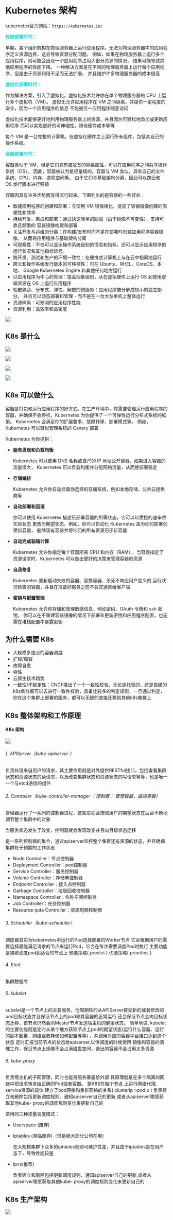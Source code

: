 # Kubernetes 架构

kubernetes官方网站：`https://kubernetes.io/`

<font color="#00dddd">**传统部署时代：**</font>  

早期，各个组织机构在物理服务器上运行应用程序。无法为物理服务器中的应用程序定义资源边界，这会导致资源分配问题。 例如，如果在物理服务器上运行多个应用程序，则可能会出现一个应用程序占用大部分资源的情况， 结果可能导致其他应用程序的性能下降。 一种解决方案是在不同的物理服务器上运行每个应用程序，但是由于资源利用不足而无法扩展， 并且维护许多物理服务器的成本很高

<font color="#00dddd">**虚拟化部署时代：**</font>  

作为解决方案，引入了虚拟化。虚拟化技术允许你在单个物理服务器的 CPU 上运行多个虚拟机（VM）。 虚拟化允许应用程序在 VM 之间隔离，并提供一定程度的安全，因为一个应用程序的信息 不能被另一应用程序随意访问

虚拟化技术能够更好地利用物理服务器上的资源，并且因为可轻松地添加或更新应用程序 而可以实现更好的可伸缩性，降低硬件成本等等

每个 VM 是一台完整的计算机，在虚拟化硬件之上运行所有组件，包括其自己的操作系统。

<font color="#00dddd">**容器部署时代：**</font>  

容器类似于 VM，但是它们具有被放宽的隔离属性，可以在应用程序之间共享操作系统（OS）。 因此，容器被认为是轻量级的。容器与 VM 类似，具有自己的文件系统、CPU、内存、进程空间等。 由于它们与基础架构分离，因此可以跨云和 OS 发行版本进行移植

容器因具有许多优势而变得流行起来。下面列出的是容器的一些好处：

- 敏捷应用程序的创建和部署：与使用 VM 镜像相比，提高了容器镜像创建的简便性和效率
- 持续开发、集成和部署：通过快速简单的回滚（由于镜像不可变性），支持可靠且频繁的 容器镜像构建和部署
- 关注开发与运维的分离：在构建/发布时而不是在部署时创建应用程序容器镜像， 从而将应用程序与基础架构分离
- 可观察性：不仅可以显示操作系统级别的信息和指标，还可以显示应用程序的运行状况和其他指标信号。
- 跨开发、测试和生产的环境一致性：在便携式计算机上与在云中相同地运行
- 跨云和操作系统发行版本的可移植性：可在 Ubuntu、RHEL、CoreOS、本地、 Google Kubernetes Engine 和其他任何地方运行
- 以应用程序为中心的管理：提高抽象级别，从在虚拟硬件上运行 OS 到使用逻辑资源在 OS 上运行应用程序
- 松散耦合、分布式、弹性、解放的微服务：应用程序被分解成较小的独立部分， 并且可以动态部署和管理 - 而不是在一台大型单机上整体运行
- 资源隔离：可预测的应用程序性能
- 资源利用：高效率和高密度

![](https://bai-images-1258524516.cos.ap-beijing.myqcloud.com/cloudnactive-k8s/k8s-base/k8s-base-202204131730030.png)

## K8s 是什么

![](https://bai-images-1258524516.cos.ap-beijing.myqcloud.com/cloudnactive-k8s/k8s-base/k8s-base-202204131725983.png)

![](https://bai-images-1258524516.cos.ap-beijing.myqcloud.com/cloudnactive-k8s/k8s-base/k8s-base-202204131726564.png)

![](https://bai-images-1258524516.cos.ap-beijing.myqcloud.com/cloudnactive-k8s/k8s-base/k8s-base-202204131727189.png)

![](https://bai-images-1258524516.cos.ap-beijing.myqcloud.com/cloudnactive-k8s/k8s-base/k8s-base-202204131727064.png)

## K8s 可以做什么

容器是打包和运行应用程序的好方式。在生产环境中，你需要管理运行应用程序的容器，并确保不会停机，Kubernetes 为你提供了一个可弹性运行分布式系统的框架。 Kubernetes 会满足你的扩展要求、故障转移、部署模式等。 例如，Kubernetes 可以轻松管理系统的 Canary 部署

Kubernetes 为你提供：

- **服务发现和负载均衡**

  Kubernetes 可以使用 DNS 名称或自己的 IP 地址公开容器，如果进入容器的流量很大， Kubernetes 可以负载均衡并分配网络流量，从而使部署稳定

- **存储编排**

  Kubernetes 允许你自动挂载你选择的存储系统，例如本地存储、公共云提供商等

- **自动部署和回滚**

  你可以使用 Kubernetes 描述已部署容器的所需状态，它可以以受控的速率将实际状态 更改为期望状态。例如，你可以自动化 Kubernetes 来为你的部署创建新容器， 删除现有容器并将它们的所有资源用于新容器

- **自动完成装箱计算**

  Kubernetes 允许你指定每个容器所需 CPU 和内存（RAM）。 当容器指定了资源请求时，Kubernetes 可以做出更好的决策来管理容器的资源

- **自我修复**

  Kubernetes 重新启动失败的容器、替换容器、杀死不响应用户定义的 运行状况检查的容器，并且在准备好服务之前不将其通告给客户端

- **密钥与配置管理**

  Kubernetes 允许你存储和管理敏感信息，例如密码、OAuth 令牌和 ssh 密钥。 你可以在不重建容器镜像的情况下部署和更新密钥和应用程序配置，也无需在堆栈配置中暴露密钥

## 为什么需要 K8s

- 大规模多接点的容器调度
- 扩容/缩容
- 故障自愈
- 弹性
- 云原生技术趋势
- 一致性/不锁定性：CNCF推出了一个一致性校验，无论是托管的，还是自建的k8s集群都可以去进行一致性校验，具备比较多的判定规则，一旦通过判定，你在这个集群上部署的服务，都可以无缝的直接迁移到其他k8s集群上

## K8s 整体架构和工作原理

#### K8s 架构

![](https://bai-images-1258524516.cos.ap-beijing.myqcloud.com/cloudnactive-k8s/k8s-base/k8s-base-20220413214447.png)

###### 1. APIServer（kube-apiserver ）

负责处理来自用户的请求，其主要作用就是对外提供RESTful接口，包括查看集群状态和资源状态的读请求，以及改变集群状态和资源状态的写请求等等，也是唯一一个与etcd通信的组件

###### 2. Controller（kube-controller-manager ：控制器： 管理容器，监控容器）

管理器运行了一系列的控制器进程，这些进程会按照用户的期望状态在后台不断地调节整个集群中的对象

当服务状态发生了改变，控制器就会发现改变并且向目标状态迁移

是一系列控制器的集合，通过apiserver监控整个集群还有资源的状态，并且确保集群处于预期的工作状态

- Node Controller：节点控制器
- Deployment Controller：pod控制器
- Service Controller：服务控制器
- Volume Controller：存储卷控制器
- Endpoint Controller：接入点控制器
- Garbage Controller：垃圾回收控制器
- Namespace Controller：名称空间控制器
- Job Controller：任务控制器
- Resource quta Controller：资源配额控制器

###### 3. Scheduler（kube-scheduler）

调度器其实为kubernetes中运行的Pod选择部署的Worker节点
它会根据用户的需要选择最能满足请求的节点来运行Pod，它会在每次需要调度Pod时执行
主要功能是接收调度pod到适合的节点上
预选策略( predict )
优选策略( priorities )

###### 4. Etcd

集群数据库

###### 5. kubelet

kubelet是一个节点上的主要服务，他周期性的从APIServer接受新的或者修改的pod目标状态并且保证节点上的pod和其容器的正常运行
还会保证节点会向目标状态迁移，该节点仍然会向Master节点发送宿主机的健康状态。
简单地说, kubelet的主要功能就是定时从某个地方获取节点上pod的期望状态(运行什么容器、运行的副本数量、网络或者存储如何配置等等) ，并调用对应的容器平台接口达到这个状态
定时汇报当前节点的状态给apiserver,以供调度的时候使用
镜像和容器的清理工作，保证节点上镜像不会占满磁盘空间，退出的容器不会占用太多资源

###### 6. kube-proxy

负责宿主机的子网管理，同时也能将服务暴露给外部
其原理就是在多个隔离的网络中把请求转发给正确的Pod或者容器。
是K8S在每个节点 上运行网络代理, service资源的载体
建立了pod网络和集群网络的关系( clusterip >podip )
负责建立和删除包括更新调度规则、通知apiserver自己的更新,或者从apiserver哪里获取其他kube- proxy的调度规则变化来更新自己的

常用的三种流量调度模式：

- Userspace (废弃)

- Iptables (濒临废弃)（但是绝大部分公司在用）

  在大规模集群下众多的iptables规则可维护性差，并且由于iptables是在用户态下，导致性能较差


- Ipvs(推荐)

  负责建立和删除包括更新调度规则、通知apiserver自己的更新,或者从apiserver哪里获取其他kube- proxy的调度规则变化来更新自己的

## K8s 生产架构

![](https://bai-images-1258524516.cos.ap-beijing.myqcloud.com/cloudnactive-k8s/k8s-base/k8s-base-20220414125256.png)







